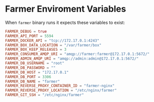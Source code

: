 # Farmer Enviroment Variables
When `farmer` binary runs it expects these variables to exist:
```toml
FARMER_DEBUG = true
FARMER_API_PORT = 5594
FARMER_DOCKER_API = "tcp://172.17.0.1:4243"
FARMER_BOX_DATA_LOCATION = "/var/farmer/box"
FARMER_BOX_KEEP_RELEASES = 3
FARMER_CONSUMER_AMQP_URI = "amqp://farmer:farmer@172.17.0.1:5672/"
FARMER_ADMIN_AMQP_URI = "amqp://admin:admin@172.17.0.1:5672/"
FARMER_DB_USERNAME = "root"
FARMER_DB_PASSWORD = ""
FARMER_DB_HOST = "172.17.0.1"
FARMER_DB_PORT = 3306
FARMER_DB_NAME = "farmer"
FARMER_REVERSE_PROXY_CONTAINER_ID = "farmer-nginx"
FARMER_REVERSE_PROXY_LOCATION = "/etc/nginx/farmer"
FARMER_GIT_SSH = "/etc/nginx/farmer"
```
